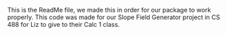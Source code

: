 This is the ReadMe file, we made this in order for our package to work properly.
This code was made for our Slope Field Generator project in CS 488 for Liz to give to their Calc 1 class.